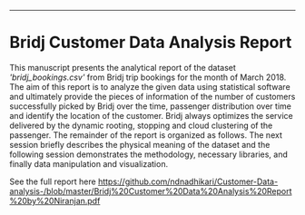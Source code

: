 ---
# Bridj Customer Data Analysis Report
This manuscript presents the analytical report of the dataset *'bridj_bookings.csv'* from Bridj trip bookings for the month of March 2018. The aim of this report is to analyze the given data using statistical software and ultimately provide the pieces of information of the number of customers successfully picked by Bridj over the time, passenger distribution over time and identify the location of the customer. Bridj always optimizes the service delivered by the dynamic rooting, stopping and cloud clustering of the passenger. The remainder of the report is organized as follows. The next session briefly describes the physical meaning of the dataset and the following session demonstrates the methodology, necessary libraries,  and finally data manipulation and visualization. 

See the full report here 
https://github.com/ndnadhikari/Customer-Data-analysis-/blob/master/Bridj%20Customer%20Data%20Analysis%20Report%20by%20Niranjan.pdf
